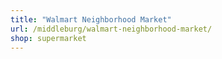 ```yaml
---
title: "Walmart Neighborhood Market"
url: /middleburg/walmart-neighborhood-market/
shop: supermarket
---
```

